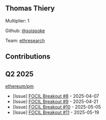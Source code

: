 
## Thomas Thiery
Multiplier: 1

Github: [@soispoke](https://github.com/soispoke)

Team: [ethresearch](https://ethresear.ch/u/soispoke/summary/)

## Contributions

## Q2 2025

[ethereum/pm](https://github.com/ethereum/pm)
* [Issue] [FOCIL Breakout #8](https://github.com/ethereum/pm/issues/1435) - 2025-04-07
* [Issue] [FOCIL Breakout #9](https://github.com/ethereum/pm/issues/1493) - 2025-04-21
* [Issue] [FOCIL Breakout #10](https://github.com/ethereum/pm/issues/1523) - 2025-05-05
* [Issue] [FOCIL Breakout #11](https://github.com/ethereum/pm/issues/1551) - 2025-05-19
